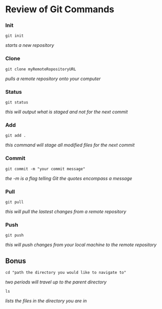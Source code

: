 # Review of Git Commands

### Init

`git init`

*starts a new repository*

### Clone

`git clone myRemoteRopositoryURL`

*pulls a remote repository onto your computer*

### Status

`git status`

*this will output what is staged and not for the next commit*

### Add

`git add .`

*this command will stage all modified files for the next commit*

### Commit

`git commit -m "your commit message"`

*the -m is a flag telling Git the quotes encompass a message*

### Pull

`git pull`

*this will pull the lastest changes from a remote repository*

### Push

`git push`

*this will push changes from your local machine to the remote repository*

## Bonus

`cd "path the directory you would like to navigate to"`

*two periods will travel up to the parent directory*

`ls`

*lists the files in the directory you are in*